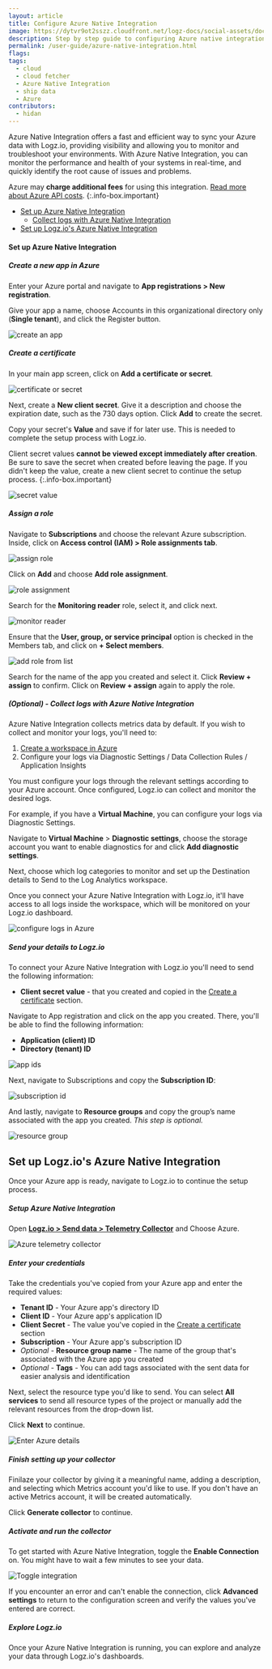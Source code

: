 ```yaml
---
layout: article
title: Configure Azure Native Integration
image: https://dytvr9ot2sszz.cloudfront.net/logz-docs/social-assets/docs-social.jpg
description: Step by step guide to configuring Azure native integration
permalink: /user-guide/azure-native-integration.html
flags:
tags:
  - cloud
  - cloud fetcher
  - Azure Native Integration
  - ship data
  - Azure
contributors:
  - hidan
---
```



Azure Native Integration offers a fast and efficient way to sync your Azure data with Logz.io, providing visibility and allowing you to monitor and troubleshoot your environments. With Azure Native Integration, you can monitor the performance and health of your systems in real-time, and quickly identify the root cause of issues and problems.

Azure may **charge additional fees** for using this integration. [Read more about Azure API costs](https://azure.microsoft.com/en-us/pricing/details/api-management/).
{:.info-box.important}

* [Set up Azure Native Integration](/user-guide/azure-native-integration.html#set-up-azure-native-integration)
  * [Collect logs with Azure Native Integration](/user-guide/azure-native-integration.html#optional---collect-logs-with-azure-native-integration)
* [Set up Logz.io's Azure Native Integration](/user-guide/azure-native-integration.html#set-up-logzios-azure-native-integration)


#### Set up Azure Native Integration

<div class="tasklist">

##### Create a new app in Azure

Enter your Azure portal and navigate to **App registrations > New registration**. 

Give your app a name, choose Accounts in this organizational directory only (**Single tenant**), and click the Register button.

![create an app](https://dytvr9ot2sszz.cloudfront.net/logz-docs/fetcher/register-azure.png)

##### Create a certificate

In your main app screen, click on **Add a certificate or secret**. 

![certificate or secret](https://dytvr9ot2sszz.cloudfront.net/logz-docs/fetcher/azure-certificate.png)

Next, create a **New client secret**. Give it a description and choose the expiration date, such as the 730 days option. Click **Add** to create the secret.

<!-- ![add a secret](https://dytvr9ot2sszz.cloudfront.net/logz-docs/fetcher/add-client-secret.png)-->

Copy your secret's **Value** and save if for later use. This is needed to complete the setup process with Logz.io.

Client secret values **cannot be viewed except immediately after creation**. Be sure to save the secret when created before leaving the page. If you didn't keep the value, create a new client secret to continue the setup process.
{:.info-box.important}

![secret value](https://dytvr9ot2sszz.cloudfront.net/logz-docs/fetcher/secret-value-copy.png)

##### Assign a role

Navigate to **Subscriptions** and choose the relevant Azure subscription. Inside, click on **Access control (IAM) > Role assignments tab**. 

![assign role](https://dytvr9ot2sszz.cloudfront.net/logz-docs/fetcher/role-assignment.png)

Click on **Add** and choose **Add role assignment**.

![role assignment](https://dytvr9ot2sszz.cloudfront.net/logz-docs/fetcher/add-role-dropdown.png)

Search for the **Monitoring reader** role, select it, and click next. 

![monitor reader](https://dytvr9ot2sszz.cloudfront.net/logz-docs/fetcher/monitor-role.png)

Ensure that the **User, group, or service principal** option is checked in the Members tab, and click on **+ Select members**.

![add role from list](https://dytvr9ot2sszz.cloudfront.net/logz-docs/fetcher/add-role-from-list.png)

Search for the name of the app you created and select it. Click **Review + assign** to confirm. Click on **Review + assign** again to apply the role.

##### _(Optional)_ - Collect logs with Azure Native Integration

Azure Native Integration collects metrics data by default. If you wish to collect and monitor your logs, you'll need to:

1. [Create a workspace in Azure](https://learn.microsoft.com/en-us/azure/machine-learning/quickstart-create-resources?view=azureml-api-2)
2. Configure your logs via Diagnostic Settings / Data Collection Rules / Application Insights

You must configure your logs through the relevant settings according to your Azure account. Once configured, Logz.io can collect and monitor the desired logs.

For example, if you have a **Virtual Machine**, you can configure your logs via Diagnostic Settings.

Navigate to **Virtual Machine** > **Diagnostic settings**, choose the storage account you want to enable diagnostics for and click **Add diagnostic settings**. 

Next, choose which log categories to monitor and set up the Destination details to Send to the Log Analytics workspace.

Once you connect your Azure Native Integration with Logz.io, it'll have access to all logs inside the workspace, which will be monitored on your Logz.io dashboard. 

![configure logs in Azure](https://dytvr9ot2sszz.cloudfront.net/logz-docs/fetcher/confugure-azure-logs.png)


##### Send your details to Logz.io

To connect your Azure Native Integration with Logz.io you'll need to send the following information:

* **Client secret value** - that you created and copied in the [Create a certificate](/user-guide/cloud-fetcher.html#create-a-certificate) section.

Navigate to App registration and click on the app you created. There, you'll be able to find the following information:

* **Application (client) ID**
* **Directory (tenant) ID**

![app ids](https://dytvr9ot2sszz.cloudfront.net/logz-docs/fetcher/app-id-for-logz.png)

Next, navigate to Subscriptions and copy the **Subscription ID**:

![subscription id](https://dytvr9ot2sszz.cloudfront.net/logz-docs/fetcher/subscription-id.png)

And lastly, navigate to **Resource groups** and copy the group’s name associated with the app you created. _This step is optional._

![resource group](https://dytvr9ot2sszz.cloudfront.net/logz-docs/fetcher/resource-group-copy.png)


</div>

## Set up Logz.io's Azure Native Integration

Once your Azure app is ready, navigate to Logz.io to continue the setup process.


<div class="tasklist">

##### Setup Azure Native Integration

Open **[Logz.io > Send data > Telemetry Collector](https://app.logz.io/#/dashboard/send-your-data/agent/new)** and Choose Azure.

![Azure telemetry collector](https://dytvr9ot2sszz.cloudfront.net/logz-docs/fetcher/choose-azure-cloud.png)

##### Enter your credentials

Take the credentials you've copied from your Azure app and enter the required values:

* **Tenant ID** - Your Azure app's directory ID
* **Client ID** - Your Azure app's application ID
* **Client Secret** - The value you've copied in the [Create a certificate](/user-guide/cloud-fetcher.html#create-a-certificate) section
* **Subscription** - Your Azure app's subscription ID
* *Optional* - **Resource group name** - The name of the group that's associated with the Azure app you created
* _Optional_ - **Tags** - You can add tags associated with the sent data for easier analysis and identification

Next, select the resource type you'd like to send. You can select **All services** to send all resource types of the project or manually add the relevant resources from the drop-down list.

Click **Next** to continue.

![Enter Azure details](https://dytvr9ot2sszz.cloudfront.net/logz-docs/fetcher/configure-azure-fetcher.png)

##### Finish setting up your collector

Finilaze your collector by giving it a meaningful name, adding a description, and selecting which Metrics account you'd like to use. If you don't have an active Metrics account, it will be created automatically.

Click **Generate collector** to continue.

##### Activate and run the collector

To get started with Azure Native Integration, toggle the **Enable Connection** on. You might have to wait a few minutes to see your data.

![Toggle integration](https://dytvr9ot2sszz.cloudfront.net/logz-docs/fetcher/toggle-fetcher.png)

If you encounter an error and can't enable the connection, click **Advanced settings** to return to the configuration screen and verify the values you've entered are correct.

##### Explore Logz.io

Once your Azure Native Integration is running, you can explore and analyze your data through Logz.io's dashboards.

</div>
